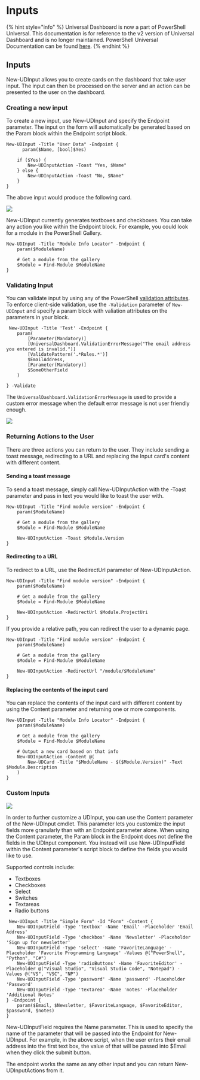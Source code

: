 # Inputs

{% hint style="info" %}
Universal Dashboard is now a part of PowerShell Universal. This documentation is for reference to the v2 version of Universal Dashboard and is no longer maintained. PowerShell Universal Documentation can be found [here](https://docs.ironmansoftware.com).
{% endhint %}

## Inputs

New-UDInput allows you to create cards on the dashboard that take user input. The input can then be processed on the server and an action can be presented to the user on the dashboard.

### Creating a new input

To create a new input, use New-UDInput and specify the Endpoint parameter. The input on the form will automatically be generated based on the Param block within the Endpoint script block.

```text
New-UDInput -Title "User Data" -Endpoint {
      param($Name, [bool]$Yes)

    if ($Yes) {
        New-UDInputAction -Toast "Yes, $Name"
    } else {
        New-UDInputAction -Toast "No, $Name"
    }
}
```

The above input would produce the following card.

![](../.gitbook/assets/new-udinput.png)

New-UDInput currently generates textboxes and checkboxes. You can take any action you like within the Endpoint block. For example, you could look for a module in the PowerShell Gallery.

```text
New-UDInput -Title "Module Info Locator" -Endpoint {
    param($ModuleName) 

    # Get a module from the gallery
    $Module = Find-Module $ModuleName
}
```

### Validating Input

You can validate input by using any of the PowerShell [validation attributes](https://docs.microsoft.com/en-us/powershell/developer/cmdlet/validating-parameter-input). To enforce client-side validation, use the `-Validation` parameter of `New-UDInput` and specify a param block with valiation attributes on the parameters in your block.

```text
 New-UDInput -Title 'Test' -Endpoint {
    param(
        [Parameter(Mandatory)]
        [UniversalDashboard.ValidationErrorMessage("The email address you entered is invalid.")]
        [ValidatePattern('.*Rules.*')]
        $EmailAddress,
        [Parameter(Mandatory)]
        $SomeOtherField
    )

} -Validate
```

The `UniversalDashboard.ValidationErrorMessage` is used to provide a custom error message when the default error message is not user friendly enough.

![](../.gitbook/assets/898df26f11ef22bed97a32cc2d1b87c9987456ca.gif)

### Returning Actions to the User

There are three actions you can return to the user. They include sending a toast message, redirecting to a URL and replacing the Input card's content with different content.

#### Sending a toast message

To send a toast message, simply call New-UDInputAction with the -Toast parameter and pass in text you would like to toast the user with.

```text
New-UDInput -Title "Find module version" -Endpoint {
    param($ModuleName) 

    # Get a module from the gallery
    $Module = Find-Module $ModuleName

    New-UDInputAction -Toast $Module.Version
}
```

#### Redirecting to a URL

To redirect to a URL, use the RedirectUrl parameter of New-UDInputAction.

```text
New-UDInput -Title "Find module version" -Endpoint {
    param($ModuleName) 

    # Get a module from the gallery
    $Module = Find-Module $ModuleName

    New-UDInputAction -RedirectUrl $Module.ProjectUri
}
```

If you provide a relative path, you can redirect the user to a dynamic page.

```text
New-UDInput -Title "Find module version" -Endpoint {
    param($ModuleName) 

    # Get a module from the gallery
    $Module = Find-Module $ModuleName

    New-UDInputAction -RedirectUrl "/module/$ModuleName"
}
```

#### Replacing the contents of the input card

You can replace the contents of the input card with different content by using the Content parameter and returning one or more components.

```text
New-UDInput -Title "Module Info Locator" -Endpoint {
    param($ModuleName) 

    # Get a module from the gallery
    $Module = Find-Module $ModuleName

    # Output a new card based on that info
    New-UDInputAction -Content @(
        New-UDCard -Title "$ModuleName - $($Module.Version)" -Text $Module.Description
    )
}
```

### Custom Inputs

![](../.gitbook/assets/custom-inputs.png)

In order to further customize a UDInput, you can use the Content parameter of the New-UDInput cmdlet. This parameter lets you customize the input fields more granularly than with an Endpoint parameter alone. When using the Content parameter, the Param block in the Endpoint does not define the fields in the UDInput component. You instead will use New-UDInputField within the Content parameter's script block to define the fields you would like to use.

Supported controls include:

* Textboxes
* Checkboxes
* Select
* Switches
* Textareas
* Radio buttons

```text
 New-UDInput -Title "Simple Form" -Id "Form" -Content {
    New-UDInputField -Type 'textbox' -Name 'Email' -Placeholder 'Email Address'
    New-UDInputField -Type 'checkbox' -Name 'Newsletter' -Placeholder 'Sign up for newsletter'
    New-UDInputField -Type 'select' -Name 'FavoriteLanguage' -Placeholder 'Favorite Programming Language' -Values @("PowerShell", "Python", "C#")
    New-UDInputField -Type 'radioButtons' -Name 'FavoriteEditor' -Placeholder @("Visual Studio", "Visual Studio Code", "Notepad") -Values @("VS", "VSC", "NP")
    New-UDInputField -Type 'password' -Name 'password' -Placeholder 'Password'
    New-UDInputField -Type 'textarea' -Name 'notes' -Placeholder 'Additional Notes'
} -Endpoint {
    param($Email, $Newsletter, $FavoriteLanguage, $FavoriteEditor, $password, $notes)
}
```

New-UDInputField requires the Name parameter. This is used to specify the name of the parameter that will be passed into the Endpoint for New-UDInput. For example, in the above script, when the user enters their email address into the first text box, the value of that will be passed into $Email when they click the submit button.

The endpoint works the same as any other input and you can return New-UDInputActions from it.

